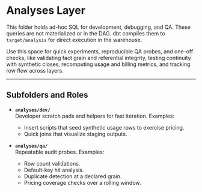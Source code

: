 # Analyses Layer

This folder holds ad-hoc SQL for development, debugging, and QA. These queries are not materialized or in the DAG. dbt compiles them to `target/analysis` for direct execution in the warehouse.  

Use this space for quick experiments, reproducible QA probes, and one-off checks, like validating fact grain and referential integrity, testing continuity with synthetic closes, recomputing usage and billing metrics, and tracking row flow across layers.

---

## Subfolders and Roles

- **`analyses/dev/`**  
  Developer scratch pads and helpers for fast iteration. Examples:  
  - Insert scripts that seed synthetic usage rows to exercise pricing.  
  - Quick joins that visualize staging outputs.  

- **`analyses/qa/`**  
  Repeatable audit probes. Examples:  
  - Row count validations.  
  - Default-key hit analysis.  
  - Duplicate detection at a declared grain.  
  - Pricing coverage checks over a rolling window.